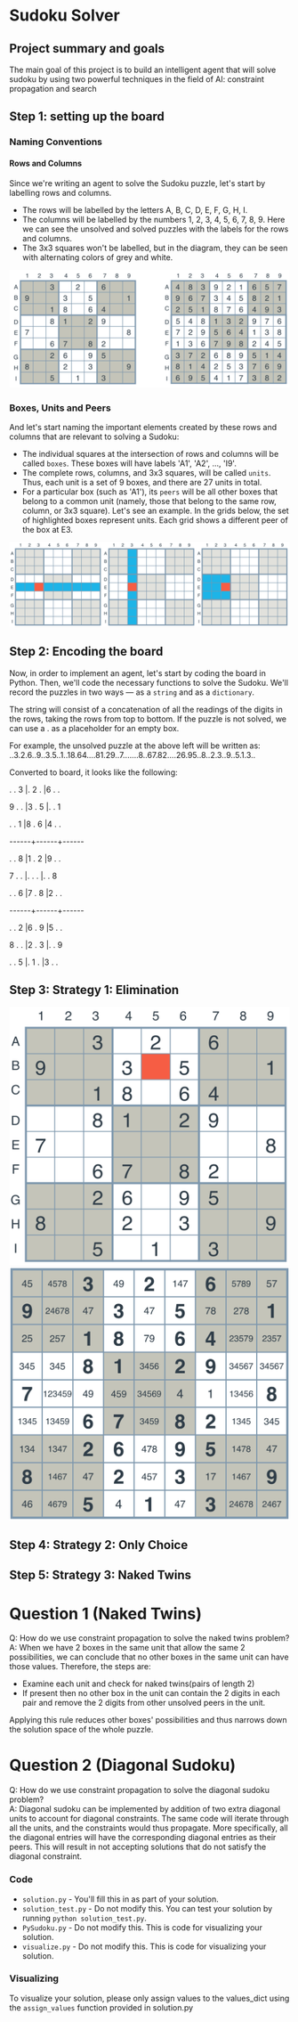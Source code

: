 # Sudoku Solver

## Project summary and goals

The main goal of this project is to build an intelligent agent that will solve sudoku by  using two powerful techniques in the field of AI: constraint propagation and search

## Step 1: setting up the board
### Naming Conventions
#### Rows and Columns

Since we're writing an agent to solve the Sudoku puzzle, let's start by labelling rows and columns.

* The rows will be labelled by the letters A, B, C, D, E, F, G, H, I.
* The columns will be labelled by the numbers 1, 2, 3, 4, 5, 6, 7, 8, 9. Here we can see the unsolved and solved puzzles with the labels for the rows and columns.
* The 3x3 squares won't be labelled, but in the diagram, they can be seen with alternating colors of grey and white.

<img src="./images/labels.png?raw=true">

### Boxes, Units and Peers

And let's start naming the important elements created by these rows and columns that are relevant to solving a Sudoku:

* The individual squares at the intersection of rows and columns will be called `boxes`. These boxes will have labels 'A1', 'A2', ..., 'I9'.
* The complete rows, columns, and 3x3 squares, will be called `units`. Thus, each unit is a set of 9 boxes, and there are 27 units in total.
* For a particular box (such as 'A1'), its `peers` will be all other boxes that belong to a common unit (namely, those that belong to the same row, column, or 3x3 square).
Let's see an example. In the grids below, the set of highlighted boxes represent units. Each grid shows a different peer of the box at E3.

<img src="./images/peers.png?raw=true">


## Step 2: Encoding the board

Now, in order to implement an agent, let's start by coding the board in Python. Then, we'll code the necessary functions to solve the Sudoku. We'll record the puzzles in two ways — as a `string` and as a `dictionary`.

The string will consist of a concatenation of all the readings of the digits in the rows, taking the rows from top to bottom. If the puzzle is not solved, we can use a . as a placeholder for an empty box.

For example, the unsolved puzzle at the above left will be written as: 
..3.2.6..9..3.5..1..18.64....81.29..7.......8..67.82....26.95..8..2.3..9..5.1.3..

Converted to board, it looks like the following:

. . 3 |. 2 . |6 . . 

9 . . |3 . 5 |. . 1 

. . 1 |8 . 6 |4 . . 

------+------+------

. . 8 |1 . 2 |9 . . 

7 . . |. . . |. . 8 

. . 6 |7 . 8 |2 . . 

------+------+------

. . 2 |6 . 9 |5 . . 

8 . . |2 . 3 |. . 9 

. . 5 |. 1 . |3 . . 

## Step 3: Strategy 1: Elimination

<img src="./images/Elimination.png?raw=true">
<img src="./images/Elimination_result.png?raw=true">

## Step 4: Strategy 2: Only Choice


## Step 5: Strategy 3: Naked Twins


# Question 1 (Naked Twins)
Q: How do we use constraint propagation to solve the naked twins problem?  
A: When we have 2 boxes in the same unit that allow the same 2 possibilities, we can conclude that no other boxes in the same unit can have those values. Therefore, the steps are: 

* Examine each unit and check for naked twins(pairs of length 2)
* If present then no other box in the unit can contain the 2 digits in each pair and remove the 2 digits from other unsolved peers in the unit.

Applying this rule reduces other boxes' possibilities and thus narrows down the solution space of the whole puzzle.



# Question 2 (Diagonal Sudoku)
Q: How do we use constraint propagation to solve the diagonal sudoku problem?  
A: Diagonal sudoku can be implemented by addition of two extra diagonal units to account for diagonal constraints. The same code will iterate through all the units, and the constraints would thus propagate. More specifically, all the diagonal entries will have the corresponding diagonal entries as their peers. This will result in not accepting solutions that do not satisfy the diagonal constraint. 


### Code

* `solution.py` - You'll fill this in as part of your solution.
* `solution_test.py` - Do not modify this. You can test your solution by running `python solution_test.py`.
* `PySudoku.py` - Do not modify this. This is code for visualizing your solution.
* `visualize.py` - Do not modify this. This is code for visualizing your solution.

### Visualizing

To visualize your solution, please only assign values to the values_dict using the ```assign_values``` function provided in solution.py


